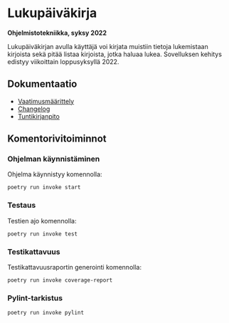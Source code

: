 # Lukupäiväkirja
**Ohjelmistotekniikka, syksy 2022**

Lukupäiväkirjan avulla käyttäjä voi kirjata muistiin tietoja lukemistaan kirjoista sekä pitää listaa kirjoista, jotka haluaa lukea. Sovelluksen kehitys edistyy viikoittain loppusyksyllä 2022.

## Dokumentaatio

- [Vaatimusmäärittely](./dokumentaatio/vaatimusmaarittely.md)
- [Changelog](./dokumentaatio/changelog.md)
- [Tuntikirjanpito](./dokumentaatio/tuntikirjanpito.md)

## Komentorivitoiminnot

### Ohjelman käynnistäminen

Ohjelma käynnistyy komennolla:
```
poetry run invoke start
```

### Testaus

Testien ajo komennolla:
```
poetry run invoke test
```

### Testikattavuus

Testikattavuusraportin generointi komennolla:
```
poetry run invoke coverage-report
```

### Pylint-tarkistus

```
poetry run invoke pylint
```
